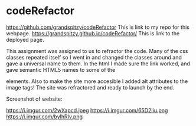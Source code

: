 # codeRefactor

https://github.com/grandspitzy/codeRefactor This is link to my repo for this webpage.
https://grandspitzy.github.io/codeRefactor/ This is link to the deployed page.

This assignment was assigned to us to refractor the code. Many of the css classes repeated itself so I went in and changed the classes around and gave a universal name to them. In the html I made sure the link worked, and gave semantic HTML5 names to some of the <div> elements. Also to make the site more accesible I added alt attributes to the image tags! The site was refractored and ready to launch by the end.


Screenshot of website:

https://i.imgur.com/2wXapcd.jpeg
https://i.imgur.com/65D2Iiu.png
https://i.imgur.com/bylhRIv.png